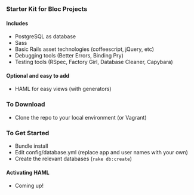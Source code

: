 ### Starter Kit for Bloc Projects


#### Includes

- PostgreSQL as database
- Sass
- Basic Rails asset technologies (coffeescript, jQuery, etc)
- Debugging tools (Better Errors, Binding Pry)
- Testing tools (RSpec, Factory Girl, Database Cleaner, Capybara)


#### Optional and easy to add

- HAML for easy views (with generators)


### To Download

- Clone the repo to your local environment (or Vagrant)


### To Get Started

- Bundle install
- Edit config/database.yml (replace app and user names with your own)
- Create the relevant databases (`rake db:create`)


#### Activating HAML

- Coming up!